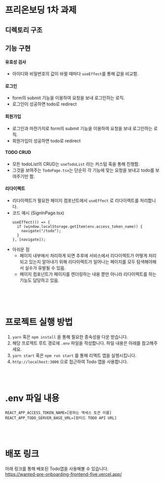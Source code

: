 # 프리온보딩 1차 과제
## 디렉토리 구조

## 기능 구현

#### 유효성 검사
- 아이디와 비밀번호의 값이 바뀔 때마다 `useEffect`를 통해 값을 비교함.

#### 로그인
- form의 submit 기능을 이용하여 요청을 보내 로그인하는 로직.
- 로그인이 성공하면 todo로 redirect

#### 회원가입
- 로그인과 마찬가지로 form의 submit 기능을 이용하여 요청을 보내 로그인하는 로직.
- 회원가입이 성공하면 todo로 redirect

#### TODO CRUD
- 모든 todoList의 CRUD는 `useTodoList` 라는 커스텀 훅을 통해 진행함.
- 그것을 보여주는 `TodoPage.tsx`는 단순히 각 기능에 맞는 요청을 보내고 todo를 보여주기만 함.

#### 리다이렉트
- 리다이렉트가 필요한 페이지 컴포넌트에서 `useEffect` 로 리다이렉트를 처리합니다.
- 코드 예시 (SignInPage.tsx)
  ```
  useEffect(() => {
    if (window.localStorage.getItem(env.access_token_name)) {
      navigate("/todo");
    }
  }, [navigate]);
  ```
- 아쉬운 점
  - 페이지 내부에서 처리하게 되면 추후에 서비스에서 리다이렉트가 어떻게 처리되고 있는지 알아내기 위해 리다이렉트가 일어나는 페이지를 모두 탐색해야해서 실수가 유발될 수 있음.
  - 페이지 컴포넌트가 페이지를 렌더링하는 내용 뿐만 아니라 리다이렉트를 하는 기능도 담당하고 있음.
  

<br />
<br />
<br />

# 프로젝트 실행 방법
1. `yarn` 혹은 `npm install` 을 통해 필요한 종속성을 다운 받습니다.
2. 해당 프로젝트 루트 경로에 `.env` 파일을 작성합니다. 파일 내용은 아래를 참고해주세요.
3. `yarn start` 혹은 `npm run start` 를 통해 리액트 앱을 실행시킵니다.
4. `http://localhost:3000` 으로 접근하여 Todo 앱을 사용합니다.
<br />
<br />

# .env 파일 내용
```
REACT_APP_ACCESS_TOKEN_NAME=[원하는 액세스 토큰 이름]
REACT_APP_TODO_SERVER_BASE_URL=[원티드 TODO API URL]
```
<br />
<br />

# 배포 링크
아래 링크를 통해 배포된 Todo앱을 사용해볼 수 있습니다.<br/>
https://wanted-pre-onboarding-frontend-five.vercel.app/
